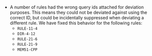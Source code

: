  * A number of rules had the wrong query ids attached for deviation purposes. This means they could not be deviated against using the correct ID, but could be incidentally suppressed when deviating a different rule. We have fixed this behavior for the following rules:
    - `RULE-11-4`
    - `DIR-4-12`
    - `RULE-21-6`
    - `RULE-21-9`
    - `MEM51-CPP`